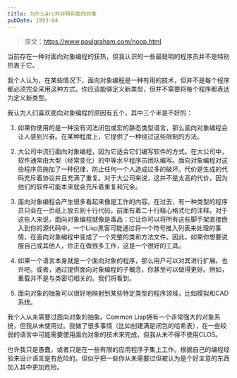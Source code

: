 ```yaml
---
title: 为什么Arc并非特别面向对象
pubDate: 1993-04
---
```


> 原文：https://www.paulgraham.com/noop.html 

            
当前存在一种对面向对象编程的狂热，但我认识的一些最聪明的程序员并不是特别热衷于它。

我个人认为，在某些情况下，面向对象编程是一种有用的技术，但并不是每个程序都必须完全采用这种方式。你应该能够定义新类型，但并不需要将每个程序都表达为定义新类型。

我认为人们喜欢面向对象编程的原因有五个，其中三个半是不好的：

1. 如果你使用的是一种没有词法闭包或宏的静态类型语言，那么面向对象编程会让人感到兴奋。在某种程度上，它提供了一种绕过这些限制的方法。

2. 大公司中流行面向对象编程，因为它适合它们编写软件的方式。在大公司中，软件通常由大型（经常变化）的中等水平程序员团队编写。面向对象编程对这些程序员施加了一种纪律，防止任何一个人造成过多的破坏。代价是生成的代码充斥着协议并且充满了重复。对于大公司来说，这并不是太高的代价，因为他们的软件可能本来就会充斥着重复和冗余。

3. 面向对象编程会产生很多看起来像是工作的内容。在过去，有一种类型的程序员只会在一页纸上放五到十行代码，前面有着二十行精心格式化的注释。对于这些人来说，面向对象编程就像是毒品：它让你可以将所有这些脚手架直接嵌入到你的源代码中。一个Lisp黑客可能通过将一个符号推入列表来处理的事情，在面向对象编程中变成了一个完整的类和方法文件。因此，如果你想要说服自己或其他人，你正在做很多工作，这是一个很好的工具。

4. 如果一个语言本身就是一个面向对象的程序，那么用户可以对其进行扩展。也许吧。或者，通过提供面向对象编程的子概念，你甚至可以做得更好。例如，重载并不是与类密切相关的。我们将看到。

5. 面向对象的抽象可以很好地映射到某些特定类型的程序领域，比如模拟和CAD系统。

我个人从未需要过面向对象的抽象。Common Lisp拥有一个非常强大的对象系统，但我从未使用过。我做了很多事情（比如创建满是闭包的哈希表），在一些较弱的语言中可能需要使用面向对象的技术来完成，但我从未不得不使用CLOS。

也许我只是愚蠢，或者只是在一些有限的应用程序子集上工作。根据自己的编程经验来设计语言是有危险的。但似乎把一些你从未需要过但被认为是个好主意的东西加入其中更加危险。
